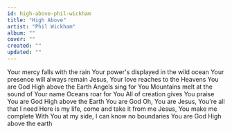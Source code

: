 ```yaml
---
id: high-above-phil-wickham
title: "High Above"
artist: "Phil Wickham"
album: ""
cover: ""
created: ""
updated: ""
---
```


Your mercy falls with the rain
Your power's displayed in the wild ocean
Your presence will always remain
Jesus, Your love reaches to the Heavens
You are God
High above the Earth
Angels sing for You
Mountains melt at the sound of Your name
Oceans roar for You
All of creation gives You praise
You are God
High above the Earth
You are God
Oh, You are
Jesus, You're all that I need
Here is my life, come and take it from me
Jesus, You make me complete
With You at my side, I can know no boundaries
You are God
High above the earth